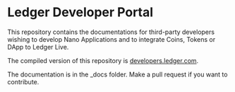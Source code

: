 # Ledger Developer Portal

This repository contains the documentations for third-party developers wishing to develop Nano Applications and to integrate Coins, Tokens or DApp to Ledger Live.

The compiled version of this repository is [developers.ledger.com](https://developers.ledger.com/).

The documentation is in the \_docs folder. Make a pull request if you want to contribute.
